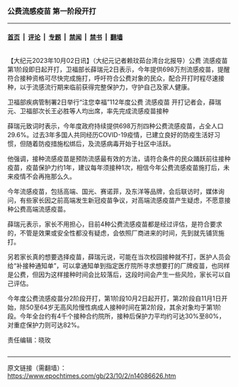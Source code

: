 ### 公费流感疫苗 第一阶段开打

---

#### [首页](../../../..?n14086626) &nbsp;|&nbsp; [评论](../../../../../epoch-comment?n14086626) &nbsp;|&nbsp; [专题](../../../../../epoch-special?n14086626) &nbsp;|&nbsp; [禁闻](../../../../../epoch-news?n14086626) &nbsp;|&nbsp; [禁书](../../../../../books?n14086626) &nbsp;|&nbsp; [翻墙](https://github.com/gfw-breaker/nogfw/blob/master/README.md?n14086626)


<div class="column" id="artbody" itemprop="articleBody">
 <!-- article content begin -->
 <p>
  【大纪元2023年10月02日讯】（大纪元记者赖玟茹台湾台北报导）公费
  <ok href="https://www.epochtimes.com/gb/tag/%E6%B5%81%E6%84%9F%E7%96%AB%E8%8B%97.html">
   流感疫苗
  </ok>
  第1阶段即日起开打，卫福部长薛瑞元2日表示，今年提供698万剂流感疫苗，提醒符合接种资格可尽快完成施打，呼吁符合公费对象的民众，配合开打时程尽速接种，以于流感流行期来临前获得完整保护力，守护自己及家人健康。
 </p>
 <p>
  卫福部疾病管制署2日举行“注您幸福”112年度公费
  <ok href="https://www.epochtimes.com/gb/tag/%E6%B5%81%E6%84%9F%E7%96%AB%E8%8B%97.html">
   流感疫苗
  </ok>
  开打记者会，薛瑞元、卫福部次长王必胜等人均出席，率先完成流感疫苗接种
 </p>
 <p>
  薛瑞元致词时表示，今年度政府持续提供698万剂四种公费流感疫苗，占全人口29.6%。过去3年多国人共同经历COVID-19疫情，已建立良好的防疫生活好习惯，但随着防疫措施松绑后，及流感病毒开始于社区中活跃。
 </p>
 <p>
  他强调，接种流感疫苗是预防流感最有效的方法，请符合条件的民众踊跃前往接种疫苗，疫苗保护力约1年，建议每年须接种1次，相信今年公费流感疫苗施打后，未来疫情不会再拖那么久。
 </p>
 <p>
  今年流感疫苗，包括高端、国光、赛诺菲，及东洋等品牌，会后联访时，媒体询问，有些家长因之前高端发生新冠疫苗争议，对高端流感疫苗产生疑虑，不愿意接种公费高端流感疫苗。
 </p>
 <p>
  薛瑞元表示，家长不用担心，目前4种公费流感疫苗都是经过评估，是符合要求的，不管是效果或安全性都没有疑虑，会依照厂商进来的时间，先到就先铺货施打。
 </p>
 <p>
  另若家长真的想要选择疫苗，薛瑞元说，可能在当次校园接种就不打，医护人员会给“补接种通知单”，可以拿通知单到指定医疗院所寻求想要打的厂牌疫苗，也同样是公费，但因为这样接种时间会比较落后，这段时间会产生一些风险，家长可以自己评估。
 </p>
 <p>
  今年度公费流感疫苗分2阶段开打，第1阶段10月2日起开打，第2阶段自11月1日开始，除50至64岁无高风险慢性病成人接种时间在第2阶段，其余对象均于第1阶段。今年全台约有4千个接种合约院所，接种后保护力平均约可达30%至80%，对重症保护力则可达82%。
 </p>
 <p>
  责任编辑：晓玫
 </p>
 <!-- article content end -->
</div>


<img src='http://gfw-breaker.win/epoch-news/pages/ncid1349361/n14086626.md' width='0px' height='0px'/>

---

原文链接（需翻墙）：https://www.epochtimes.com/gb/23/10/2/n14086626.htm
